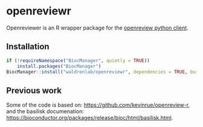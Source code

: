 
# openreviewr

<!-- badges: start -->
<!-- badges: end -->

Openreviewer is an R wrapper package for the [openreview python client](https://openreview-py.readthedocs.io/en/latest/index.html).

## Installation

``` r
if (!requireNamespace("BiocManager", quietly = TRUE))
    install.packages("BiocManager")
BiocManager::install("waldronlab/openreviewr", dependencies = TRUE, build_vignettes = FALSE)
```

## Previous work

Some of the code is based on: https://github.com/kevinrue/openreview-r, and the
basilisk documenation: https://bioconductor.org/packages/release/bioc/html/basilisk.html.
